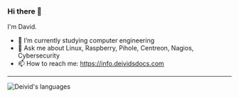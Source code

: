 ### Hi there 👋

<!--**deividgdt/deividgdt** is a ✨ _special_ ✨ repository because its `README.md` (this file) appears on your GitHub profile.-->

I'm David.

- 🌱 I’m currently studying computer engineering 
- 💬 Ask me about Linux, Raspberry, Pihole, Centreon, Nagios, Cybersecurity
- 📫 How to reach me: https://info.deividsdocs.com
----
![Deivid's languages](https://github-readme-stats.vercel.app/api/top-langs/?username=deividgdt&layout=compact)
